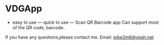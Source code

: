 # VDGApp
- easy to use
— quick to use
— Scan QR Barcode app
Can support most of the QR code, barcode.

If  you have any questions,please contact me.
Email: p4w2m6@yeah.net
